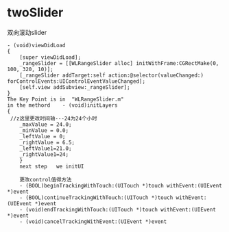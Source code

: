 # twoSlider
双向滚动slider
<pre><code>- (void)viewDidLoad
{
    [super viewDidLoad];
    _rangeSlider = [[WLRangeSlider alloc] initWithFrame:CGRectMake(0, 100, 320, 10)];
    [_rangeSlider addTarget:self action:@selector(valueChanged:) forControlEvents:UIControlEventValueChanged];
    [self.view addSubview:_rangeSlider];
}
The Key Point is in  "WLRangeSlider.m"
in the methord    - (void)initLayers
{
 //z这里更改时间轴---24为24个小时
    _maxValue = 24.0;
    _minValue = 0.0;
    _leftValue = 0;
    _rightValue = 6.5;
    _leftValue1=21.0;
    _rightValue1=24;
    }
    next step   we initUI
    
    更改control值得方法
    - (BOOL)beginTrackingWithTouch:(UITouch *)touch withEvent:(UIEvent *)event
    - (BOOL)continueTrackingWithTouch:(UITouch *)touch withEvent:(UIEvent *)event
    - (void)endTrackingWithTouch:(UITouch *)touch withEvent:(UIEvent *)event
    - (void)cancelTrackingWithEvent:(UIEvent *)event
</code></pre>


    
    

